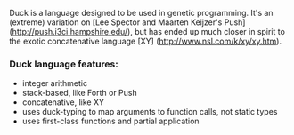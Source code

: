 Duck is a language designed to be used in genetic programming. It's an (extreme) variation on [Lee Spector and Maarten Keijzer's Push] (http://push.i3ci.hampshire.edu/), but has ended up much closer in spirit to the exotic concatenative language [XY] (http://www.nsl.com/k/xy/xy.htm).


### Duck language features:

* integer arithmetic
* stack-based, like Forth or Push
* concatenative, like XY
* uses duck-typing to map arguments to function calls, not static types
* uses first-class functions and partial application